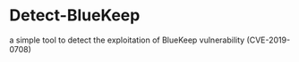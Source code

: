 # Detect-BlueKeep
a simple tool to detect the exploitation of BlueKeep vulnerability (CVE-2019-0708)
